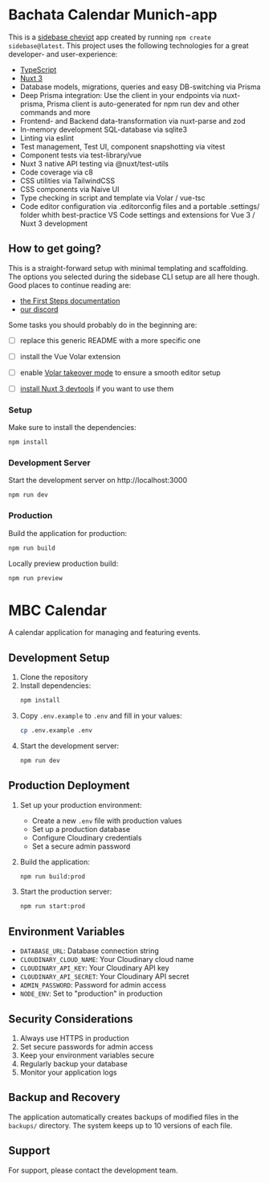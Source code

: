 # Bachata Calendar Munich-app

This is a [sidebase cheviot](https://sidebase.io/) app created by running `npm create sidebase@latest`. This project uses the following technologies for a great developer- and user-experience:
- [TypeScript](https://www.typescriptlang.org/)
- [Nuxt 3](https://nuxt.com)
- Database models, migrations, queries and easy DB-switching via Prisma
- Deep Prisma integration: Use the client in your endpoints via nuxt-prisma, Prisma client is auto-generated for npm run dev and other commands and more
- Frontend- and Backend data-transformation via nuxt-parse and zod
- In-memory development SQL-database via sqlite3
- Linting via eslint
- Test management, Test UI, component snapshotting via vitest
- Component tests via test-library/vue
- Nuxt 3 native API testing via @nuxt/test-utils
- Code coverage via c8
- CSS utilities via TailwindCSS
- CSS components via Naive UI
- Type checking in script and template via Volar / vue-tsc
- Code editor configuration via .editorconfig files and a portable .settings/ folder whith best-practice VS Code settings and extensions for Vue 3 / Nuxt 3 development

## How to get going?

This is a straight-forward setup with minimal templating and scaffolding. The options you selected during the sidebase CLI setup are all here though. Good places to continue reading are:
- [the First Steps documentation](https://sidebase.io/sidebase/usage)
- [our discord](https://discord.gg/auc8eCeGzx)

Some tasks you should probably do in the beginning are:
- [ ] replace this generic README with a more specific one
- [ ] install the Vue Volar extension
- [ ] enable [Volar takeover mode](https://nuxt.com/docs/getting-started/installation#prerequisites) to ensure a smooth editor setup
- [ ] [install Nuxt 3 devtools](https://github.com/nuxt/devtools#installation) if you want to use them


### Setup

Make sure to install the dependencies:

```bash
npm install
```

### Development Server

Start the development server on http://localhost:3000

```bash
npm run dev
```

### Production

Build the application for production:

```bash
npm run build
```

Locally preview production build:

```bash
npm run preview
```

# MBC Calendar

A calendar application for managing and featuring events.

## Development Setup

1. Clone the repository
2. Install dependencies:
   ```bash
   npm install
   ```
3. Copy `.env.example` to `.env` and fill in your values:
   ```bash
   cp .env.example .env
   ```
4. Start the development server:
   ```bash
   npm run dev
   ```

## Production Deployment

1. Set up your production environment:
   - Create a new `.env` file with production values
   - Set up a production database
   - Configure Cloudinary credentials
   - Set a secure admin password

2. Build the application:
   ```bash
   npm run build:prod
   ```

3. Start the production server:
   ```bash
   npm run start:prod
   ```

## Environment Variables

- `DATABASE_URL`: Database connection string
- `CLOUDINARY_CLOUD_NAME`: Your Cloudinary cloud name
- `CLOUDINARY_API_KEY`: Your Cloudinary API key
- `CLOUDINARY_API_SECRET`: Your Cloudinary API secret
- `ADMIN_PASSWORD`: Password for admin access
- `NODE_ENV`: Set to "production" in production

## Security Considerations

1. Always use HTTPS in production
2. Set secure passwords for admin access
3. Keep your environment variables secure
4. Regularly backup your database
5. Monitor your application logs

## Backup and Recovery

The application automatically creates backups of modified files in the `backups/` directory. The system keeps up to 10 versions of each file.

## Support

For support, please contact the development team.
